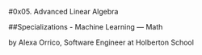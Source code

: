 #0x05. Advanced Linear Algebra

##Specializations - Machine Learning ― Math

by Alexa Orrico, Software Engineer at Holberton School 
